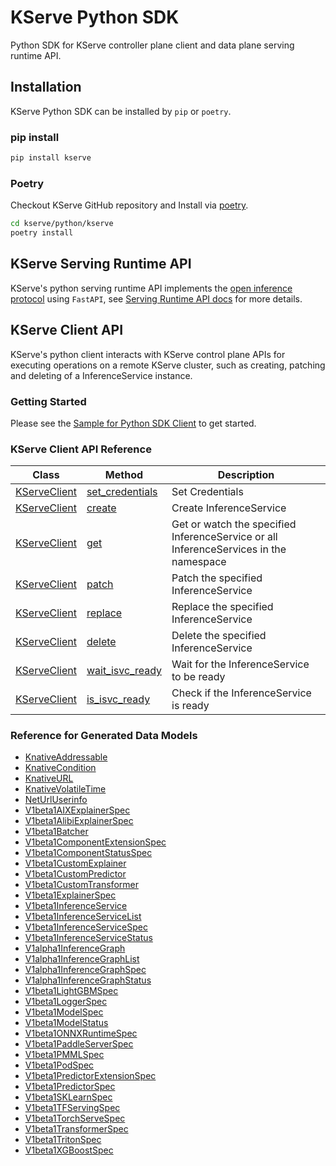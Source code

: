 # KServe Python SDK
Python SDK for KServe controller plane client and data plane serving runtime API.

## Installation

KServe Python SDK can be installed by `pip` or `poetry`.

### pip install

```sh
pip install kserve
```

### Poetry

Checkout KServe GitHub repository and Install via [poetry](https://python-poetry.org/).

```sh
cd kserve/python/kserve
poetry install
```

## KServe Serving Runtime API
KServe's python serving runtime API implements the [open inference protocol](https://github.com/kserve/open-inference-protocol) 
using `FastAPI`, see [Serving Runtime API docs](../python_runtime_api/docs/index.md) for more details.

## KServe Client API
KServe's python client interacts with KServe control plane APIs for executing operations on a remote KServe cluster,
such as creating, patching and deleting of a InferenceService instance.

### Getting Started

Please see the [Sample for Python SDK Client](./samples/kserve_sdk_v1beta1_sample.ipynb) to get started.

### KServe Client API Reference

| Class                                | Method                                                  | Description                                                                           |
|--------------------------------------|---------------------------------------------------------|---------------------------------------------------------------------------------------|
| [KServeClient](docs/KServeClient.md) | [set_credentials](docs/KServeClient.md#set_credentials) | Set Credentials                                                                       |
| [KServeClient](docs/KServeClient.md) | [create](docs/KServeClient.md#create)                   | Create InferenceService                                                               |
| [KServeClient](docs/KServeClient.md) | [get](docs/KServeClient.md#get)                         | Get or watch the specified InferenceService or all InferenceServices in the namespace |
| [KServeClient](docs/KServeClient.md) | [patch](docs/KServeClient.md#patch)                     | Patch the specified InferenceService                                                  |
| [KServeClient](docs/KServeClient.md) | [replace](docs/KServeClient.md#replace)                 | Replace the specified InferenceService                                                |
| [KServeClient](docs/KServeClient.md) | [delete](docs/KServeClient.md#delete)                   | Delete the specified InferenceService                                                 |
| [KServeClient](docs/KServeClient.md) | [wait_isvc_ready](docs/KServeClient.md#wait_isvc_ready) | Wait for the InferenceService to be ready                                             |
| [KServeClient](docs/KServeClient.md) | [is_isvc_ready](docs/KServeClient.md#is_isvc_ready)     | Check if the InferenceService is ready                                                |

### Reference for Generated Data Models

 - [KnativeAddressable](docs/KnativeAddressable.md)
 - [KnativeCondition](docs/KnativeCondition.md)
 - [KnativeURL](docs/KnativeURL.md)
 - [KnativeVolatileTime](docs/KnativeVolatileTime.md)
 - [NetUrlUserinfo](docs/NetUrlUserinfo.md)
 - [V1beta1AIXExplainerSpec](docs/V1beta1AIXExplainerSpec.md)
 - [V1beta1AlibiExplainerSpec](docs/V1beta1AlibiExplainerSpec.md)
 - [V1beta1Batcher](docs/V1beta1Batcher.md)
 - [V1beta1ComponentExtensionSpec](docs/V1beta1ComponentExtensionSpec.md)
 - [V1beta1ComponentStatusSpec](docs/V1beta1ComponentStatusSpec.md)
 - [V1beta1CustomExplainer](docs/V1beta1CustomExplainer.md)
 - [V1beta1CustomPredictor](docs/V1beta1CustomPredictor.md)
 - [V1beta1CustomTransformer](docs/V1beta1CustomTransformer.md)
 - [V1beta1ExplainerSpec](docs/V1beta1ExplainerSpec.md)
 - [V1beta1InferenceService](docs/V1beta1InferenceService.md)
 - [V1beta1InferenceServiceList](docs/V1beta1InferenceServiceList.md)
 - [V1beta1InferenceServiceSpec](docs/V1beta1InferenceServiceSpec.md)
 - [V1beta1InferenceServiceStatus](docs/V1beta1InferenceServiceStatus.md)
 - [V1alpha1InferenceGraph](docs/V1alpha1InferenceGraph.md)
 - [V1alpha1InferenceGraphList](docs/V1alpha1InferenceGraphList.md)
 - [V1alpha1InferenceGraphSpec](docs/V1alpha1InferenceGraphSpec.md)
 - [V1alpha1InferenceGraphStatus](docs/V1alpha1InferenceGraphStatus.md)
 - [V1beta1LightGBMSpec](docs/V1beta1LightGBMSpec.md)
 - [V1beta1LoggerSpec](docs/V1beta1LoggerSpec.md)
 - [V1beta1ModelSpec](docs/V1beta1ModelSpec.md)
 - [V1beta1ModelStatus](docs/V1beta1ModelStatus.md)
 - [V1beta1ONNXRuntimeSpec](docs/V1beta1ONNXRuntimeSpec.md)
 - [V1beta1PaddleServerSpec](docs/V1beta1PaddleServerSpec.md)
 - [V1beta1PMMLSpec](docs/V1beta1PMMLSpec.md)
 - [V1beta1PodSpec](docs/V1beta1PodSpec.md)
 - [V1beta1PredictorExtensionSpec](docs/V1beta1PredictorExtensionSpec.md)
 - [V1beta1PredictorSpec](docs/V1beta1PredictorSpec.md)
 - [V1beta1SKLearnSpec](docs/V1beta1SKLearnSpec.md)
 - [V1beta1TFServingSpec](docs/V1beta1TFServingSpec.md)
 - [V1beta1TorchServeSpec](docs/V1beta1TorchServeSpec.md)
 - [V1beta1TransformerSpec](docs/V1beta1TransformerSpec.md)
 - [V1beta1TritonSpec](docs/V1beta1TritonSpec.md)
 - [V1beta1XGBoostSpec](docs/V1beta1XGBoostSpec.md)
